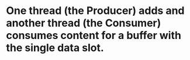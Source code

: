 # One thread (the Producer) adds and another thread (the Consumer) consumes content for a buffer with the single data slot.
